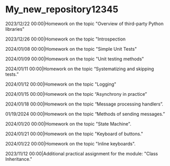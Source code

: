 # My_new_repository12345
2023/12/22 00:00|Homework on the topic "Overview of third-party Python libraries"

2023/12/26 00:00|Homework on the topic "Introspection

2024/01/08 00:00|Homework on the topic "Simple Unit Tests"

2024/01/09 00:00|Homework on the topic "Unit testing methods"

2024/01/11 00:00|Homework on the topic “Systematizing and skipping tests.”

2024/01/12 00:00|Homework on the topic "Logging"

2024/01/15 00:00|Homework on the topic “Asynchrony in practice”

2024/01/18 00:00|Homework on the topic “Message processing handlers”.

01/19/2024 00:00|Homework on the topic “Methods of sending messages.”

2024/01/20 00:00|Homework on the topic "State Machine".

2024/01/21 00:00|Homework on the topic "Keyboard of buttons."

2024/01/22 00:00|Homework on the topic "Inline keyboards".

2023/11/12 00:00|Additional practical assignment for the module: "Class Inheritance."

